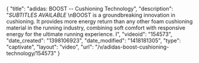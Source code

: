 {
    "title": "adidas: BOOST -- Cushioning Technology",
    "description": "*SUBTITLES AVAILABLE* \nBOOST is a groundbreaking innovation in cushioning. It provides more energy return than any other foam cushioning material in the running industry, combining soft comfort with responsive energy for the ultimate running experience. I",
    "videoid": "154573",
    "date_created": "1398106923",
    "date_modified": "1418181305",
    "type": "captivate",
    "layout": "video",
    "url": "\/v\/adidas-boost-cushioning-technology\/154573"
}